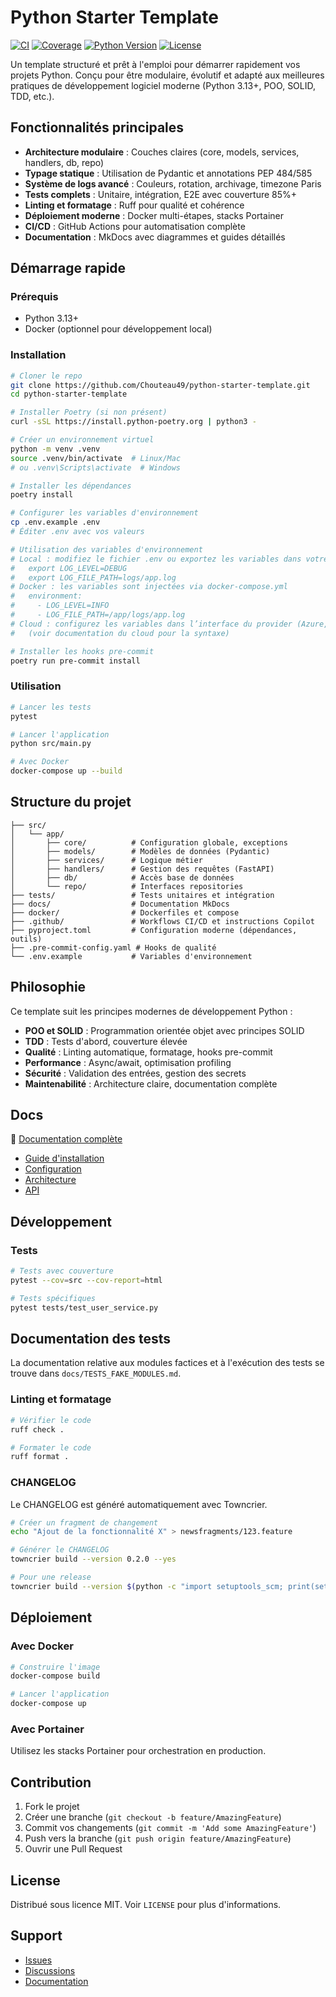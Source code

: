 # Python Starter Template

[![CI](https://github.com/Chouteau49/python-starter-template/actions/workflows/ci-cd.yml/badge.svg)](https://github.com/Chouteau49/python-starter-template/actions)
[![Coverage](https://codecov.io/gh/Chouteau49/python-starter-template/branch/main/graph/badge.svg)](https://codecov.io/gh/Chouteau49/python-starter-template)
[![Python Version](https://img.shields.io/badge/python-3.13+-blue.svg)](https://python.org)
[![License](https://img.shields.io/badge/license-MIT-green.svg)](LICENSE)

Un template structuré et prêt à l'emploi pour démarrer rapidement vos projets Python. Conçu pour être modulaire, évolutif et adapté aux meilleures pratiques de développement logiciel moderne (Python 3.13+, POO, SOLID, TDD, etc.).

## Fonctionnalités principales

- **Architecture modulaire** : Couches claires (core, models, services, handlers, db, repo)
- **Typage statique** : Utilisation de Pydantic et annotations PEP 484/585
- **Système de logs avancé** : Couleurs, rotation, archivage, timezone Paris
- **Tests complets** : Unitaire, intégration, E2E avec couverture 85%+
- **Linting et formatage** : Ruff pour qualité et cohérence
- **Déploiement moderne** : Docker multi-étapes, stacks Portainer
- **CI/CD** : GitHub Actions pour automatisation complète
- **Documentation** : MkDocs avec diagrammes et guides détaillés

## Démarrage rapide

### Prérequis

- Python 3.13+
- Docker (optionnel pour développement local)

### Installation

```bash
# Cloner le repo
git clone https://github.com/Chouteau49/python-starter-template.git
cd python-starter-template

# Installer Poetry (si non présent)
curl -sSL https://install.python-poetry.org | python3 -

# Créer un environnement virtuel
python -m venv .venv
source .venv/bin/activate  # Linux/Mac
# ou .venv\Scripts\activate  # Windows

# Installer les dépendances
poetry install

# Configurer les variables d'environnement
cp .env.example .env
# Éditer .env avec vos valeurs

# Utilisation des variables d'environnement
# Local : modifiez le fichier .env ou exportez les variables dans votre shell
#   export LOG_LEVEL=DEBUG
#   export LOG_FILE_PATH=logs/app.log
# Docker : les variables sont injectées via docker-compose.yml
#   environment:
#     - LOG_LEVEL=INFO
#     - LOG_FILE_PATH=/app/logs/app.log
# Cloud : configurez les variables dans l’interface du provider (Azure, GCP, etc.)
#   (voir documentation du cloud pour la syntaxe)

# Installer les hooks pre-commit
poetry run pre-commit install
```

### Utilisation

```bash
# Lancer les tests
pytest

# Lancer l'application
python src/main.py

# Avec Docker
docker-compose up --build
```

## Structure du projet

```
├── src/
│   └── app/
│       ├── core/          # Configuration globale, exceptions
│       ├── models/        # Modèles de données (Pydantic)
│       ├── services/      # Logique métier
│       ├── handlers/      # Gestion des requêtes (FastAPI)
│       ├── db/            # Accès base de données
│       └── repo/          # Interfaces repositories
├── tests/                 # Tests unitaires et intégration
├── docs/                  # Documentation MkDocs
├── docker/                # Dockerfiles et compose
├── .github/               # Workflows CI/CD et instructions Copilot
├── pyproject.toml         # Configuration moderne (dépendances, outils)
├── .pre-commit-config.yaml # Hooks de qualité
└── .env.example           # Variables d'environnement
```

## Philosophie

Ce template suit les principes modernes de développement Python :

- **POO et SOLID** : Programmation orientée objet avec principes SOLID
- **TDD** : Tests d'abord, couverture élevée
- **Qualité** : Linting automatique, formatage, hooks pre-commit
- **Performance** : Async/await, optimisation profiling
- **Sécurité** : Validation des entrées, gestion des secrets
- **Maintenabilité** : Architecture claire, documentation complète

## Docs

📖 [Documentation complète](https://chouteau49.github.io/python-starter-template/)

- [Guide d'installation](https://chouteau49.github.io/python-starter-template/installation/)
- [Configuration](https://chouteau49.github.io/python-starter-template/configuration/)
- [Architecture](https://chouteau49.github.io/python-starter-template/architecture/)
- [API](https://chouteau49.github.io/python-starter-template/api/)

## Développement

### Tests

```bash
# Tests avec couverture
pytest --cov=src --cov-report=html

# Tests spécifiques
pytest tests/test_user_service.py
```

Documentation des tests
-----------------------

La documentation relative aux modules factices et à l'exécution des tests se trouve dans `docs/TESTS_FAKE_MODULES.md`.

### Linting et formatage

```bash
# Vérifier le code
ruff check .

# Formater le code
ruff format .
```

### CHANGELOG

Le CHANGELOG est généré automatiquement avec Towncrier.

```bash
# Créer un fragment de changement
echo "Ajout de la fonctionnalité X" > newsfragments/123.feature

# Générer le CHANGELOG
towncrier build --version 0.2.0 --yes

# Pour une release
towncrier build --version $(python -c "import setuptools_scm; print(setuptools_scm.get_version())") --yes
```

## Déploiement

### Avec Docker

```bash
# Construire l'image
docker-compose build

# Lancer l'application
docker-compose up
```

### Avec Portainer

Utilisez les stacks Portainer pour orchestration en production.

## Contribution

1. Fork le projet
2. Créer une branche (`git checkout -b feature/AmazingFeature`)
3. Commit vos changements (`git commit -m 'Add some AmazingFeature'`)
4. Push vers la branche (`git push origin feature/AmazingFeature`)
5. Ouvrir une Pull Request

## License

Distribué sous licence MIT. Voir `LICENSE` pour plus d'informations.

## Support

- [Issues](https://github.com/Chouteau49/python-starter-template/issues)
- [Discussions](https://github.com/Chouteau49/python-starter-template/discussions)
- [Documentation](https://chouteau49.github.io/python-starter-template/)
